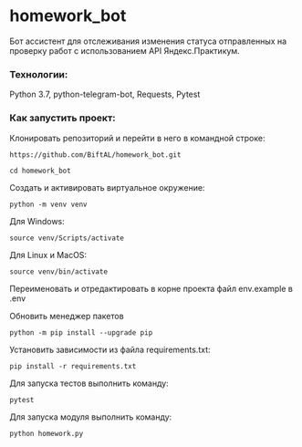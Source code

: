 # homework_bot
Бот ассистент для отслеживания изменения статуса отправленных на проверку работ с использованием API Яндекс.Практикум.

### Технологии:
Python 3.7, python-telegram-bot, Requests, Pytest

### Как запустить проект:
Клонировать репозиторий и перейти в него в командной строке:

```
https://github.com/BiftAL/homework_bot.git
```

```
cd homework_bot
```

Cоздать и активировать виртуальное окружение:

```
python -m venv venv
```

Для Windows:
```
source venv/Scripts/activate
```
Для Linux и MacOS:
```
source venv/bin/activate
```
Переименовать и отредактировать в корне проекта файл env.example в .env


Обновить менеджер пакетов
```
python -m pip install --upgrade pip
```

Установить зависимости из файла requirements.txt:

```
pip install -r requirements.txt
```
Для запуска тестов выполнить команду:

```
pytest
```
Для запуска модуля выполнить команду:

```
python homework.py 
```
